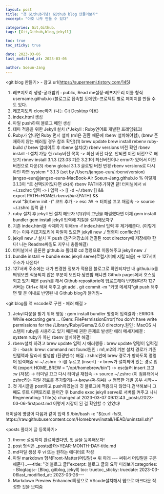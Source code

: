 ```yaml
---
layout: post
title: "첫 Github기념! Github blog 만들어보자"
excerpt: "야호 나두 만들 수 있다"

categories: Git,Github.
tags: [Git,Github,blog,jekyll]

toc: true
toc_sticky: true

date: 2023-03-06
last_modified_at: 2023-03-06

author: Soeun-Jang
---
```


<git blog 만들기> - 참고 url(https://supermemi.tistory.com/145)
1. 레포지토리 생성-공개범위 : public, Read me설정-레포지토리 이름 형식 username.github.io (블로그로 접속할 도메인)-프로젝트 별로 페이지를 만들 수도 있다. 
2. 레포지토리 clone하기 (나는 Git Desktop 이용)
3. index.html 생성
4. 파일 push하여 블로그 메인 생성
5. 테마 적용을 위한 Jekyll 설치 (*Jekyll : Ruby언어로 개발한 프레임워크) 
6. Ruby가 없다면 Ruby 먼저 설치 (m1은 권환 때문에 rbenv 설치해야함), (brew 존재하지 않는 에러일 경우 참조 확인)(1) brew update     brew install rebenv ruby-build  // brew 업데이트 후 rbenv 설치(2) rbenv versions 버전 확인     rbnev install -l 설치 가능 한 ruby버전 목록 -> 최신 버전 다운, 안되면 이전 버전으로 해보기     rbnev install 3.1.3 (23.03 기준 3.2.1이 최신버전이나 error가 있어서 이전버전으로 다운(3) rbenv global 3.1.3 글로벌 버전 변경       rbenv versions로 다시 확인 하면         system     * 3.1.3 (set by /Users/jangso-eun/.rbenv/version)      jangso-eun@jangso-euns-MacBook-Air Soeun-Jang.github.io %  이렇게 3.1.3이 *로 선택되어있다면 ok(4) rbenv PATH추가하면 끝!      터미널에서   vi ~/.zschrc 입력 -> i 입력 -> [[ -d ~/.rbenv  ]] && \
           export PATH=${HOME}/.rbenv/bin:${PATH} && \
           eval "$(rbenv init -)" 코드 추가       -> esc :W -> 터미널 끄고 재접속 -> source ~/.zshrc 입력  끝 !
7. ruby 설치 후 jekyll 찐 설치 해보자 !(1)위의 고난을 해결했다면 이제  gem install bundler  gem install jekyll 입력해 지킬을 설치해보자구
8. 기존 index.html을 삭제하기 위해rm -f index.html 입력 후 제거해준다. (이렇게 하는 이유 리포지토리에 파일이 있으면 jekyll new ./ 명령이 conflict남)
9. jekyll new ./ 설치 후 push (원격저장소에 연결된 root directory에 저장해야 한다! 나는 Readme파일도 지우니 충돌해결) 
10. 터미널에서 클론한 github.io  폴더로 cd 명령으로 이동해주고 jekyll new ./
11. bundle install -> bundle exec jekyll serve(로컬서버에 지킬 띄움) -> 127서버주소가 나온다!
12. 127서버 주소에는 내가 변경한 정보가 적용된 블로그로 확인되지만 내 github.io를 띄워보면 적용되지 않은 부분이 보인다.당연함 왜냐면 Github pages에서 호스팅 되고 있기 때문 push를 해서 Github repositorie에 업로드해야 반영된다!자 127 서버는 Ctrl+c 해서 꺼주고 git add . git commit -m "커밋 메세지"git push 해주면 몇 분 이내로 반영된 내 Github blog가 뜰거임~ 

<git blog를 맥 vscode로 구현 - 에러 해결 >
1. Jekyll다운을 받기 위해  행동 : gem install bundler 명령어 입력결과 : ERROR:  While executing gem ... (Gem::FilePermissionError)You don't have write permissions for the /Library/Ruby/Gems/2.6.0 directory.원인 : MacOS 시스템이 ruby를 사용하고 있기 때문에 권한 문제로 발생한 에러 메세지해결 : system ruby가 아닌 rbenv 설치하면 해결! 
2. rbenv설치 하려고 brew update 입력 시 에러행동 : brew update 명령어 입력결과 : -bash: brew: command not found원인 : m1,m2의 기본 설치 경로가 기존 인텔맥과 달라서 발생함 (환경변수) 해결 : zshrc안에 brew 경로가 향하도록 명령어 입력해줌         vi ~/.zshrc -> i를 누르고 (insert) -> brew가 설치되어 있는 경로 입력 (export HOME_BREW = "/opt/homebrew/bin") -> esc눌러 insert 끄고 :w (저장) -> 터미널 끄고 다시 터미널 재접속 -> source ~/.zshrc (이 컴퓨터에서 zshrc라는 파일 경로를 추가할게~~) -> brew (어 되네~~) -> 행복한 개발 공부 시작~~
3. 첫 게시글을 post하고 push하였는데 깃 블로그에 적용되지 않았다.검색해보니 그 때도 루트 디렉토리로 들어간 후 bundle exec jekyll serve로 서버를 켜주고 나니     Regenerating: 1 file(s) changed at 2023-03-07 09:12:43
_posts/2023-03-06-firstpost.md      이렇게 저장이 된 걸 확인할 수 있었다! 


<Homebrew delete>
터미널에 명령어 다음과 같이 입력
$ /bin/bash -c "$(curl -fsSL https://raw.githubusercontent.com/Homebrew/install/HEAD/uninstall.sh)"


<posts 폴더에 글 등록하기>
1. theme 설정까지 완료하였다면, 첫 글을 등록해보자!
2. post 형식은 _posts폴더>YEAR-MONTH-DAY-title.md 
3. md파일 생성 후 vi 또는 원하는 에디터로 작성
4. 파일 markdown 형식Front-Matter(머릿말)=> 위 아래 --- 써줘서 머릿말을 구분해준다..---title: "첫 블로그 글!"excerpt: 블로그 글의 요약 미리보기categories: - Blogtags:- [Blog, gitblog, jekyll] toc: truetoc_sticky: truedate: 2023-03-06last_modified_at: 2023-03-26--- 
5. Markdown Preview Enhanced확장으로 VScode설치해서 웹으로 마크다운 작성한 것을 보여줌 
